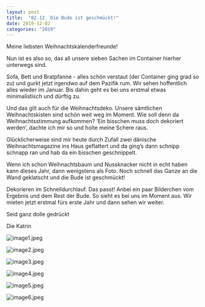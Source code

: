 ```yaml
---
layout: post
title:  "02.12. Die Bude ist geschmückt!"
date: 2019-12-02
categories: "2019"
---
```

Meine liebsten Weihnachtskalenderfreunde!


Nun ist es also so, das all unsere sieben Sachen im Container hierher unterwegs sind.

Sofa, Bett und Bratpfanne - alles schön verstaut (der Container ging grad so zu) und gurkt jetzt irgendwo auf dem Pazifik rum. Wir sehen hoffentlich alles wieder im Januar. Bis dahin geht es bei uns erstmal etwas minimalistisch und dürftig zu.

Und das gilt auch für die Weihnachtsdeko. Unsere sämtlichen Weihnachtskisten sind schön weit weg im Moment. Wie soll denn da Weihnachtsstimmung aufkommen? ‘Ein bisschen muss doch dekoriert werden’, dachte ich mir so und holte meine Schere raus.

Glücklicherweise sind mir heute durch Zufall zwei dänische Weihnachtsmagazine ins Haus geflattert und da ging’s dann schnipp schnapp ran und hab da ein bisschen geschnippelt. 

Wenn ich schon Weihnachtsbaum und Nussknacker nicht in echt haben kann dieses Jahr, dann wenigstens als Foto. Noch schnell das Ganze an die Wand geklatscht und die Bude ist geschmückt!

Dekorieren im Schnelldurchlauf. Das passt! Anbei ein paar Bilderchen vom Ergebnis und dem Rest der Bude. So sieht es bei uns im Moment aus. Wir mieten jetzt erstmal fürs erste Jahr und dann sehen wir weiter.

Seid ganz dolle gedrückt

Die Katrin





![image1.jpeg](/weihnachten/assets/2019-12-02/image1.jpeg)

![image2.jpeg](/weihnachten/assets/2019-12-02/image2.jpeg)

![image3.jpeg](/weihnachten/assets/2019-12-02/image3.jpeg)

![image4.jpeg](/weihnachten/assets/2019-12-02/image4.jpeg)

![image5.jpeg](/weihnachten/assets/2019-12-02/image5.jpeg)

![image6.jpeg](/weihnachten/assets/2019-12-02/image6.jpeg)

